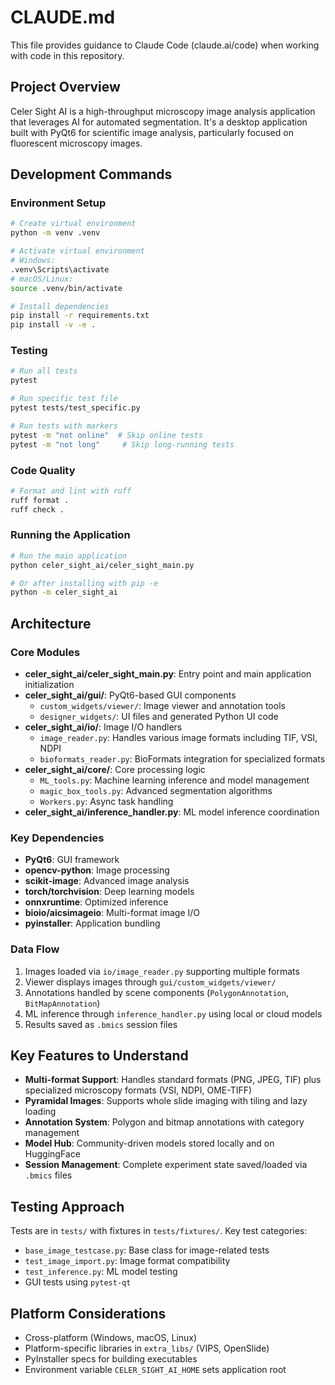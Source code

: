# CLAUDE.md

This file provides guidance to Claude Code (claude.ai/code) when working with code in this repository.

## Project Overview

Celer Sight AI is a high-throughput microscopy image analysis application that leverages AI for automated segmentation. It's a desktop application built with PyQt6 for scientific image analysis, particularly focused on fluorescent microscopy images.

## Development Commands

### Environment Setup
```bash
# Create virtual environment
python -m venv .venv

# Activate virtual environment
# Windows:
.venv\Scripts\activate
# macOS/Linux:
source .venv/bin/activate

# Install dependencies
pip install -r requirements.txt
pip install -v -e .
```

### Testing
```bash
# Run all tests
pytest

# Run specific test file
pytest tests/test_specific.py

# Run tests with markers
pytest -m "not online"  # Skip online tests
pytest -m "not long"     # Skip long-running tests
```

### Code Quality
```bash
# Format and lint with ruff
ruff format .
ruff check .
```

### Running the Application
```bash
# Run the main application
python celer_sight_ai/celer_sight_main.py

# Or after installing with pip -e
python -m celer_sight_ai
```

## Architecture

### Core Modules

- **celer_sight_ai/celer_sight_main.py**: Entry point and main application initialization
- **celer_sight_ai/gui/**: PyQt6-based GUI components
  - `custom_widgets/viewer/`: Image viewer and annotation tools
  - `designer_widgets/`: UI files and generated Python UI code
- **celer_sight_ai/io/**: Image I/O handlers
  - `image_reader.py`: Handles various image formats including TIF, VSI, NDPI
  - `bioformats_reader.py`: BioFormats integration for specialized formats
- **celer_sight_ai/core/**: Core processing logic
  - `ML_tools.py`: Machine learning inference and model management
  - `magic_box_tools.py`: Advanced segmentation algorithms
  - `Workers.py`: Async task handling
- **celer_sight_ai/inference_handler.py**: ML model inference coordination

### Key Dependencies

- **PyQt6**: GUI framework
- **opencv-python**: Image processing
- **scikit-image**: Advanced image analysis
- **torch/torchvision**: Deep learning models
- **onnxruntime**: Optimized inference
- **bioio/aicsimageio**: Multi-format image I/O
- **pyinstaller**: Application bundling

### Data Flow

1. Images loaded via `io/image_reader.py` supporting multiple formats
2. Viewer displays images through `gui/custom_widgets/viewer/`
3. Annotations handled by scene components (`PolygonAnnotation`, `BitMapAnnotation`)
4. ML inference through `inference_handler.py` using local or cloud models
5. Results saved as `.bmics` session files

## Key Features to Understand

- **Multi-format Support**: Handles standard formats (PNG, JPEG, TIF) plus specialized microscopy formats (VSI, NDPI, OME-TIFF)
- **Pyramidal Images**: Supports whole slide imaging with tiling and lazy loading
- **Annotation System**: Polygon and bitmap annotations with category management
- **Model Hub**: Community-driven models stored locally and on HuggingFace
- **Session Management**: Complete experiment state saved/loaded via `.bmics` files

## Testing Approach

Tests are in `tests/` with fixtures in `tests/fixtures/`. Key test categories:
- `base_image_testcase.py`: Base class for image-related tests
- `test_image_import.py`: Image format compatibility
- `test_inference.py`: ML model testing
- GUI tests using `pytest-qt`

## Platform Considerations

- Cross-platform (Windows, macOS, Linux)
- Platform-specific libraries in `extra_libs/` (VIPS, OpenSlide)
- PyInstaller specs for building executables
- Environment variable `CELER_SIGHT_AI_HOME` sets application root